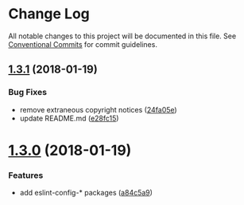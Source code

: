 # Change Log

All notable changes to this project will be documented in this file.
See [Conventional Commits](https://conventionalcommits.org) for commit guidelines.

<a name="1.3.1"></a>
## [1.3.1](https://github.com/joshblack/spec/tree/master/packages/eslint-config-spec-base/compare/v1.3.0...v1.3.1) (2018-01-19)


### Bug Fixes

* remove extraneous copyright notices ([24fa05e](https://github.com/joshblack/spec/tree/master/packages/eslint-config-spec-base/commit/24fa05e))
* update README.md ([e28fc15](https://github.com/joshblack/spec/tree/master/packages/eslint-config-spec-base/commit/e28fc15))




<a name="1.3.0"></a>
# [1.3.0](https://github.com/joshblack/spec/tree/master/packages/eslint-config-spec-base/compare/v1.2.0...v1.3.0) (2018-01-19)


### Features

* add eslint-config-* packages ([a84c5a9](https://github.com/joshblack/spec/tree/master/packages/eslint-config-spec-base/commit/a84c5a9))
